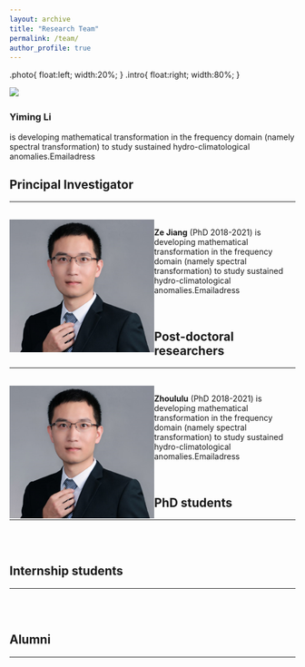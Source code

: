 ```yaml
---
layout: archive
title: "Research Team"
permalink: /team/
author_profile: true
---
```

.photo{
    float:left;
    width:20%;
}
.intro{
    float:right;
    width:80%;
}
<div class="member">
<div calss="photo"><img src="imgaes/YLM.png"></div>
<div class="intro">
<h3>Yiming Li</h3>
<p>is developing mathematical transformation in the frequency domain (namely spectral transformation) to study sustained hydro-climatological anomalies.Emailadress</p>
</div>
</div>


<hr-bold>
<h2>Principal Investigator</h2>
<hr><br>
<img src="/images/LYM.png" style="float:left;" >

**Ze Jiang** (PhD 2018-2021) is developing mathematical transformation in the frequency domain (namely spectral transformation) to study sustained hydro-climatological anomalies.Emailadress

<br/>


<hr-bold>
<h2>Post-doctoral researchers</h2>
<hr><br>
<img src="/images/LYM.png" style="float:left;" >

**Zhoululu** (PhD 2018-2021) is developing mathematical transformation in the frequency domain (namely spectral transformation) to study sustained hydro-climatological anomalies.Emailadress

<br/>

<hr-bold>
<h2>PhD students</h2>
<hr><br>

<br/>

<hr-bold>
<h2>Internship students</h2>
<hr><br>

<br/>

<hr-bold>
<h2>Alumni</h2>
<hr><br>
<br/>
